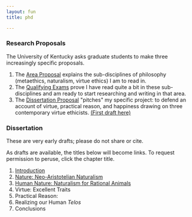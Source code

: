 ```yaml
---
layout: fun
title: phd

---
```



### Research Proposals ###

The University of Kentucky asks graduate students to make three increasingly specific proposals.

1. The [Area Proposal](https://drive.google.com/file/d/0B0CYQDZ8AWu8eHVtdkY5RVFVbWs/view) explains the sub-disciplines of philosophy (metaethics, naturalism, virtue ethics) I am to read in.
2. The [Qualifying Exams](https://drive.google.com/file/d/0B0CYQDZ8AWu8Y21MZnVxR1g3cFU/view) prove I have read quite a bit in these sub-disciplines and am ready to start researching and writing in that area. 
3. The [Dissertation Proposal](/janpreface) "pitches" my specific project: to defend an account of virtue, practical reason, and happiness drawing on three  contemporary virtue ethicists. [(First draft here)](https://drive.google.com/file/d/0B0CYQDZ8AWu8ZWpPVG5lS2V4RGM/view)

### Dissertation

These are very early drafts; please do not share or cite.

As drafts are available, the titles below will become links. To request permission to peruse, click the chapter title.

1. [Introduction](/janpreface)
2. [Nature: Neo-Aristotelian Naturalism](janethicalnaturalism)
3. [Human Nature: Naturalism for Rational Animals](janhumannature)
4. Virtue: Excellent Traits
5. Practical Reason: 
6. Realizing our Human *Telos*
7. Conclusions